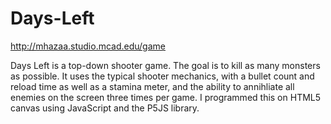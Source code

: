 # Days-Left
http://mhazaa.studio.mcad.edu/game

Days Left is a top-down shooter game. The goal is to kill as many monsters as possible. It uses the typical shooter mechanics, with a bullet count and reload time as well as a stamina meter, and the ability to annihliate all enemies on the screen three times per game. I programmed this on HTML5 canvas using JavaScript and the P5JS library.
